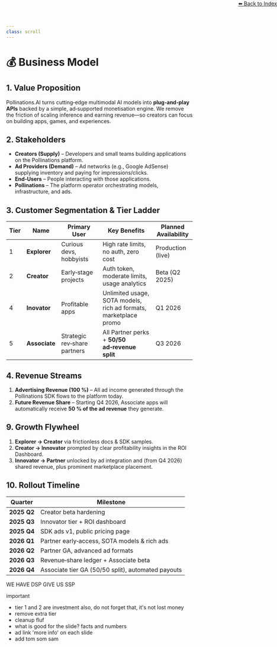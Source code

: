 ```yaml
---
class: scroll
---
```

<div style="text-align: right; position: absolute; top: 0; right: 0;">
<a href="/10">⬅️ Back to Index</a>
</div>

# 💰 **Business Model**

## 1. Value Proposition

Pollinations.AI turns cutting‑edge multimodal AI models into **plug‑and‑play APIs** backed by a simple, ad‑supported monetisation engine. We remove the friction of scaling inference and earning revenue—so creators can focus on building apps, games, and experiences.

## 2. Stakeholders

* **Creators (Supply)** – Developers and small teams building applications on the Pollinations platform.
* **Ad Providers (Demand)** – Ad networks (e.g., Google AdSense) supplying inventory and paying for impressions/clicks.
* **End‑Users** – People interacting with those applications.
* **Pollinations** – The platform operator orchestrating models, infrastructure, and ads.

## 3. Customer Segmentation & Tier Ladder

| Tier | Name          | Primary User                  | Key Benefits                                    | Planned Availability |
| ---- | ------------- | ----------------------------- | ----------------------------------------------- | -------------------- |
| 1    | **Explorer**  | Curious devs, hobbyists       | High rate limits, no auth, zero cost            | Production (live)    |
| 2    | **Creator**   | Early‑stage projects          | Auth token, moderate limits, usage analytics    | Beta (Q2 2025)       |
| 4    | **Inovator**   | Profitable apps | Unlimited usage, SOTA models, rich ad formats, marketplace promo | Q1 2026              |
| 5    | **Associate** | Strategic rev‑share partners  | All Partner perks + **50/50 ad‑revenue split**  | Q3 2026              |

## 4. Revenue Streams

1. **Advertising Revenue (100 %)** – All ad income generated through the Pollinations SDK flows to the platform today.
2. **Future Revenue Share** – Starting Q4 2026, Associate apps will automatically receive **50 % of the ad revenue** they generate.

## 9. Growth Flywheel

1. **Explorer → Creator** via frictionless docs & SDK samples.
2. **Creator → Innovator** prompted by clear profitability insights in the ROI Dashboard.
3. **Innovator → Partner** unlocked by ad integration and (from Q4 2026) shared revenue, plus prominent marketplace placement.

## 10. Rollout Timeline

| Quarter     | Milestone                                          |
| ----------- | -------------------------------------------------- |
| **2025 Q2** | Creator beta hardening                             |
| **2025 Q3** | Innovator tier + ROI dashboard                     |
| **2025 Q4** | SDK ads v1, public pricing page                    |
| **2026 Q1** | Partner early‑access, SOTA models & rich ads       |
| **2026 Q2** | Partner GA, advanced ad formats                    |
| **2026 Q3** | Revenue‑share ledger + Associate beta              |
| **2026 Q4** | Associate tier GA (50/50 split), automated payouts |

WE HAVE DSP GIVE US SSP

important
- tier 1 and 2 are investment also, do not forget that, it's not lost money
- remove extra tier
- cleanup fluf
- what is good for the slide? facts and numbers
- ad link 'more info' on each slide
- add tom som sam